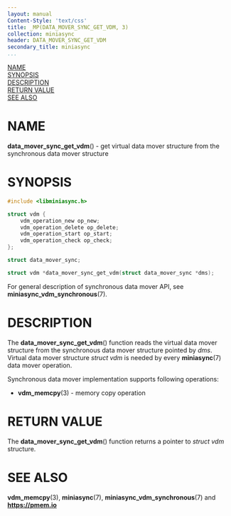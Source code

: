 ```yaml
---
layout: manual
Content-Style: 'text/css'
title: _MP(DATA_MOVER_SYNC_GET_VDM, 3)
collection: miniasync
header: DATA_MOVER_SYNC_GET_VDM
secondary_title: miniasync
...
```


[comment]: <> (SPDX-License-Identifier: BSD-3-Clause)
[comment]: <> (Copyright 2022, Intel Corporation)

[comment]: <> (data_mover_sync_get_vdm.3 -- man page for miniasync data_mover_sync_get_vdm operation)

[NAME](#name)<br />
[SYNOPSIS](#synopsis)<br />
[DESCRIPTION](#description)<br />
[RETURN VALUE](#return-value)<br />
[SEE ALSO](#see-also)<br />

# NAME #

**data_mover_sync_get_vdm**() - get virtual data mover structure from the synchronous
data mover structure

# SYNOPSIS #

```c
#include <libminiasync.h>

struct vdm {
	vdm_operation_new op_new;
	vdm_operation_delete op_delete;
	vdm_operation_start op_start;
	vdm_operation_check op_check;
};

struct data_mover_sync;

struct vdm *data_mover_sync_get_vdm(struct data_mover_sync *dms);
```

For general description of synchronous data mover API, see **miniasync_vdm_synchronous**(7).

# DESCRIPTION #

The **data_mover_sync_get_vdm**() function reads the virtual data mover structure
from the synchronous data mover structure pointed by *dms*. Virtual data mover
structure *struct vdm* is needed by every **miniasync**(7) data mover operation.

Synchronous data mover implementation supports following operations:

* **vdm_memcpy**(3) - memory copy operation

# RETURN VALUE #

The **data_mover_sync_get_vdm**() function returns a pointer to *struct vdm* structure.

# SEE ALSO #

**vdm_memcpy**(3), **miniasync**(7),
**miniasync_vdm_synchronous**(7) and **<https://pmem.io>**
